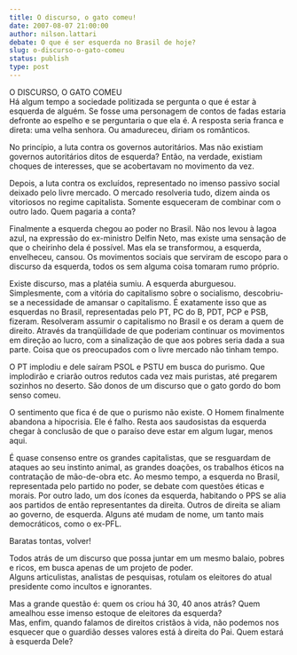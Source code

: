 ```yaml
---
title: O discurso, o gato comeu!
date: 2007-08-07 21:00:00
author: nilson.lattari
debate: O que é ser esquerda no Brasil de hoje?
slug: o-discurso-o-gato-comeu
status: publish 
type: post
---
```


O DISCURSO, O GATO COMEU  
Há algum tempo a sociedade politizada se pergunta o que é estar à esquerda de alguém. Se fosse uma personagem de contos de fadas estaria defronte ao espelho e se perguntaria o que ela é. A resposta seria franca e direta: uma velha senhora. Ou amadureceu, diriam os românticos.  
   
No princípio, a luta contra os governos autoritários. Mas não existiam governos autoritários ditos de esquerda? Então, na verdade, existiam choques de interesses, que se acobertavam no movimento da vez.  
  
Depois, a luta contra os excluídos, representado no imenso passivo social deixado pelo livre mercado. O mercado resolveria tudo, dizem ainda os vitoriosos no regime capitalista. Somente esqueceram de combinar com o outro lado. Quem pagaria a conta?  
  
Finalmente a esquerda chegou ao poder no Brasil. Não nos levou à lagoa azul, na expressão do ex-ministro Delfin Neto, mas existe uma sensação de que o cheirinho dela é possível. Mas ela se transformou, a esquerda, envelheceu, cansou. Os movimentos sociais que serviram de escopo para o discurso da esquerda, todos os sem alguma coisa tomaram rumo próprio.   
  
Existe discurso, mas a platéia sumiu. A esquerda aburguesou.   
Simplesmente, com a vitória do capitalismo sobre o socialismo, descobriu-se a necessidade de amansar o capitalismo. É exatamente isso que as esquerdas no Brasil, representadas pelo PT, PC do B, PDT, PCP e PSB, fizeram. Resolveram assumir o capitalismo no Brasil e os deram a quem de direito. Através da tranqüilidade de que poderiam continuar os movimentos em direção ao lucro, com a sinalização de que aos pobres seria dada a sua parte. Coisa que os preocupados com o livre mercado não tinham tempo.  
  
O PT implodiu e dele saíram PSOL e PSTU em busca do purismo. Que implodirão e criarão outros redutos cada vez mais puristas, até pregarem sozinhos no deserto. São donos de um discurso que o gato gordo do bom senso comeu.  
  
O sentimento que fica é de que o purismo não existe. O Homem finalmente abandona a hipocrisia. Ele é falho. Resta aos saudosistas da esquerda chegar à conclusão de que o paraíso deve estar em algum lugar, menos aqui.  
  
É quase consenso entre os grandes capitalistas, que se resguardam de ataques ao seu instinto animal, as grandes doações, os trabalhos éticos na contratação de mão-de-obra etc. Ao mesmo tempo, a esquerda no Brasil, representada pelo partido no poder, se debate com questões éticas e morais. Por outro lado, um dos ícones da esquerda, habitando o PPS se alia aos partidos de então representantes da direita. Outros de direita se aliam ao governo, de esquerda. Alguns até mudam de nome, um tanto mais democráticos, como o ex-PFL.  
  
Baratas tontas, volver!  
  
Todos atrás de um discurso que possa juntar em um mesmo balaio, pobres e ricos, em busca apenas de um projeto de poder.  
Alguns articulistas, analistas de pesquisas, rotulam os eleitores do atual presidente como incultos e ignorantes.   
  
Mas a grande questão é: quem os criou há 30, 40 anos atrás? Quem amealhou esse imenso estoque de eleitores da esquerda?   
Mas, enfim, quando falamos de direitos cristãos à vida, não podemos nos esquecer que o guardião desses valores está à direita do Pai. Quem estará à esquerda Dele?
